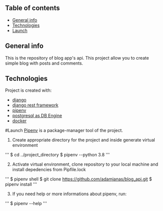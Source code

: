 ## Table of contents
* [General info](#general-info)
* [Technologies](#technologies)
* [Launch](#launch)

## General info
This is the repository of blog app's api. This project allow you to create simple blog with posts and comments.

## Technologies
Project is created with:
* [django](https://www.djangoproject.com)
* [django rest framework](https://www.django-rest-framework.org)
* [pipenv](https://github.com/pypa/pipenv)
* [postgresql as DB Engine](https://www.postgresql.org)
* [docker](https://www.docker.com)

#Launch
[Pipenv](https://github.com/pypa/pipenv) is a package-manager tool of the project.


1. Create appropriate directory for the project and inside generate virtual environment

'''
$ cd ../project_directory
$ pipenv --python 3.8
'''


2. Activate virtual environment, clone repository to your local machine and install depedencies from Pipfile.lock

'''
$ pipenv shell
$ git clone https://github.com/adamjanas/blog_api.git
$ pipenv install
'''


3. If you need help or more informations about pipenv, run:

'''
$ pipenv --help
'''